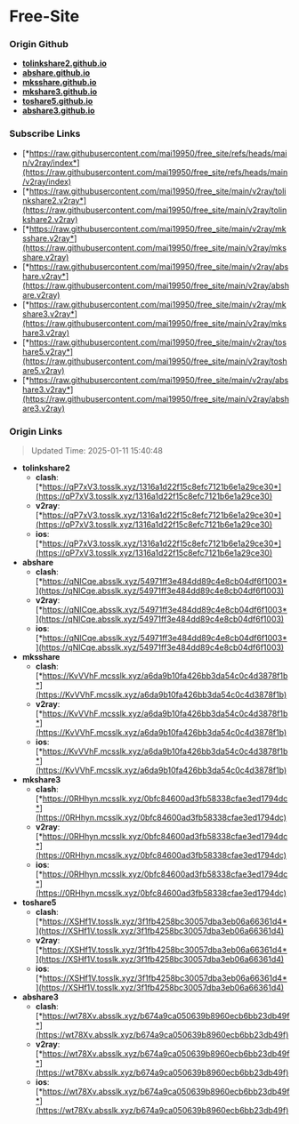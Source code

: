 # Free-Site

### Origin Github

- [**tolinkshare2.github.io**](https://github.com/tolinkshare2/tolinkshare2.github.io)
- [**abshare.github.io**](https://github.com/abshare/abshare.github.io)
- [**mksshare.github.io**](https://github.com/mksshare/mksshare.github.io)
- [**mkshare3.github.io**](https://github.com/mkshare3/mkshare3.github.io)
- [**toshare5.github.io**](https://github.com/toshare5/toshare5.github.io)
- [**abshare3.github.io**](https://github.com/abshare3/abshare3.github.io)

### Subscribe Links

- [*https://raw.githubusercontent.com/mai19950/free_site/refs/heads/main/v2ray/index*](https://raw.githubusercontent.com/mai19950/free_site/refs/heads/main/v2ray/index)
- [*https://raw.githubusercontent.com/mai19950/free_site/main/v2ray/tolinkshare2.v2ray*](https://raw.githubusercontent.com/mai19950/free_site/main/v2ray/tolinkshare2.v2ray)
- [*https://raw.githubusercontent.com/mai19950/free_site/main/v2ray/mksshare.v2ray*](https://raw.githubusercontent.com/mai19950/free_site/main/v2ray/mksshare.v2ray)
- [*https://raw.githubusercontent.com/mai19950/free_site/main/v2ray/abshare.v2ray*](https://raw.githubusercontent.com/mai19950/free_site/main/v2ray/abshare.v2ray)
- [*https://raw.githubusercontent.com/mai19950/free_site/main/v2ray/mkshare3.v2ray*](https://raw.githubusercontent.com/mai19950/free_site/main/v2ray/mkshare3.v2ray)
- [*https://raw.githubusercontent.com/mai19950/free_site/main/v2ray/toshare5.v2ray*](https://raw.githubusercontent.com/mai19950/free_site/main/v2ray/toshare5.v2ray)
- [*https://raw.githubusercontent.com/mai19950/free_site/main/v2ray/abshare3.v2ray*](https://raw.githubusercontent.com/mai19950/free_site/main/v2ray/abshare3.v2ray)

### Origin Links

> Updated Time: 2025-01-11 15:40:48

- **tolinkshare2**
  - **clash**: [*https://qP7xV3.tosslk.xyz/1316a1d22f15c8efc7121b6e1a29ce30*](https://qP7xV3.tosslk.xyz/1316a1d22f15c8efc7121b6e1a29ce30)
  - **v2ray**: [*https://qP7xV3.tosslk.xyz/1316a1d22f15c8efc7121b6e1a29ce30*](https://qP7xV3.tosslk.xyz/1316a1d22f15c8efc7121b6e1a29ce30)
  - **ios**: [*https://qP7xV3.tosslk.xyz/1316a1d22f15c8efc7121b6e1a29ce30*](https://qP7xV3.tosslk.xyz/1316a1d22f15c8efc7121b6e1a29ce30)
- **abshare**
  - **clash**: [*https://qNlCqe.absslk.xyz/54971ff3e484dd89c4e8cb04df6f1003*](https://qNlCqe.absslk.xyz/54971ff3e484dd89c4e8cb04df6f1003)
  - **v2ray**: [*https://qNlCqe.absslk.xyz/54971ff3e484dd89c4e8cb04df6f1003*](https://qNlCqe.absslk.xyz/54971ff3e484dd89c4e8cb04df6f1003)
  - **ios**: [*https://qNlCqe.absslk.xyz/54971ff3e484dd89c4e8cb04df6f1003*](https://qNlCqe.absslk.xyz/54971ff3e484dd89c4e8cb04df6f1003)
- **mksshare**
  - **clash**: [*https://KvVVhF.mcsslk.xyz/a6da9b10fa426bb3da54c0c4d3878f1b*](https://KvVVhF.mcsslk.xyz/a6da9b10fa426bb3da54c0c4d3878f1b)
  - **v2ray**: [*https://KvVVhF.mcsslk.xyz/a6da9b10fa426bb3da54c0c4d3878f1b*](https://KvVVhF.mcsslk.xyz/a6da9b10fa426bb3da54c0c4d3878f1b)
  - **ios**: [*https://KvVVhF.mcsslk.xyz/a6da9b10fa426bb3da54c0c4d3878f1b*](https://KvVVhF.mcsslk.xyz/a6da9b10fa426bb3da54c0c4d3878f1b)
- **mkshare3**
  - **clash**: [*https://0RHhyn.mcsslk.xyz/0bfc84600ad3fb58338cfae3ed1794dc*](https://0RHhyn.mcsslk.xyz/0bfc84600ad3fb58338cfae3ed1794dc)
  - **v2ray**: [*https://0RHhyn.mcsslk.xyz/0bfc84600ad3fb58338cfae3ed1794dc*](https://0RHhyn.mcsslk.xyz/0bfc84600ad3fb58338cfae3ed1794dc)
  - **ios**: [*https://0RHhyn.mcsslk.xyz/0bfc84600ad3fb58338cfae3ed1794dc*](https://0RHhyn.mcsslk.xyz/0bfc84600ad3fb58338cfae3ed1794dc)
- **toshare5**
  - **clash**: [*https://XSHf1V.tosslk.xyz/3f1fb4258bc30057dba3eb06a66361d4*](https://XSHf1V.tosslk.xyz/3f1fb4258bc30057dba3eb06a66361d4)
  - **v2ray**: [*https://XSHf1V.tosslk.xyz/3f1fb4258bc30057dba3eb06a66361d4*](https://XSHf1V.tosslk.xyz/3f1fb4258bc30057dba3eb06a66361d4)
  - **ios**: [*https://XSHf1V.tosslk.xyz/3f1fb4258bc30057dba3eb06a66361d4*](https://XSHf1V.tosslk.xyz/3f1fb4258bc30057dba3eb06a66361d4)
- **abshare3**
  - **clash**: [*https://wt78Xv.absslk.xyz/b674a9ca050639b8960ecb6bb23db49f*](https://wt78Xv.absslk.xyz/b674a9ca050639b8960ecb6bb23db49f)
  - **v2ray**: [*https://wt78Xv.absslk.xyz/b674a9ca050639b8960ecb6bb23db49f*](https://wt78Xv.absslk.xyz/b674a9ca050639b8960ecb6bb23db49f)
  - **ios**: [*https://wt78Xv.absslk.xyz/b674a9ca050639b8960ecb6bb23db49f*](https://wt78Xv.absslk.xyz/b674a9ca050639b8960ecb6bb23db49f)
